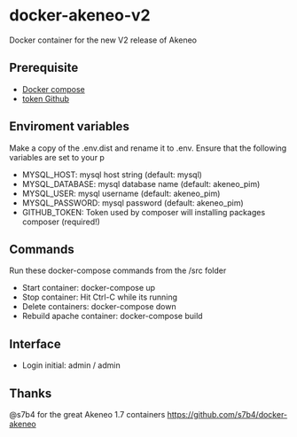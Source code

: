 # docker-akeneo-v2
Docker container for the new V2 release of Akeneo

## Prerequisite
* [Docker compose](https://docs.docker.com/compose/)
* [token Github](https://github.com/settings/tokens)

## Enviroment variables
Make a copy of the .env.dist and rename it to .env. Ensure that the following variables
are set to your p

* MYSQL_HOST: mysql host string (default: mysql)
* MYSQL_DATABASE: mysql database name (default: akeneo_pim)
* MYSQL_USER: mysql username  (default: akeneo_pim)
* MYSQL_PASSWORD: mysql password  (default: akeneo_pim)
* GITHUB_TOKEN: Token used by composer will installing packages composer (required!)

## Commands
Run these docker-compose commands from the /src folder
* Start container: docker-compose up
* Stop container: Hit Ctrl-C while its running
* Delete containers: docker-compose down
* Rebuild apache container: docker-compose build
    
## Interface
* Login initial: admin / admin


## Thanks
@s7b4 for the great Akeneo 1.7 containers
https://github.com/s7b4/docker-akeneo
